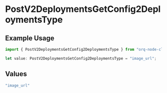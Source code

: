 # PostV2DeploymentsGetConfig2DeploymentsType

## Example Usage

```typescript
import { PostV2DeploymentsGetConfig2DeploymentsType } from "orq-node-client/models/operations";

let value: PostV2DeploymentsGetConfig2DeploymentsType = "image_url";
```

## Values

```typescript
"image_url"
```